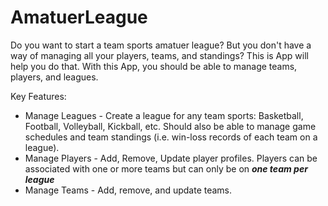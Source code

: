 # AmatuerLeague
Do you want to start a team sports amatuer league? But you don't have a way of managing all your players, teams, and standings? This is App will help you do that. With this App, you should be able to manage teams, players, and leagues.

Key Features:
* Manage Leagues - Create a league for any team sports: Basketball, Football, Volleyball, Kickball, etc. Should also be able to manage game schedules and team standings (i.e. win-loss records of each team on a league).
* Manage Players - Add, Remove, Update player profiles. Players can be associated with one or more teams but can only be on ***one team per league***
* Manage Teams - Add, remove, and update teams. 
